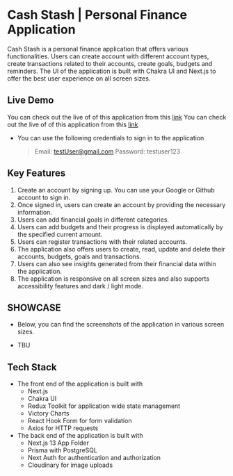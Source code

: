 # Cash Stash | Personal Finance Application

Cash Stash is a personal finance application that offers various functionalities. Users can create account with different account types, create transactions related to their accounts, create goals, budgets and reminders. The UI of the application is built with Chakra UI and Next.js to offer the best user experience on all screen sizes.

## Live Demo

You can check out the live of of this application from this [link](https://cash-stash.vercel.app)
You can check out the live of of this application from this <a href="https://cash-stash.vercel.app" target="_blank">link</a>

- You can use the following credentials to sign in to the application
  > Email: testUser@gmail.com
  > Password: testuser123

## Key Features

1. Create an account by signing up. You can use your Google or Github account to sign in.
1. Once signed in, users can create an account by providing the necessary information.
1. Users can add financial goals in different categories.
1. Users can add budgets and their progress is displayed automatically by the specified current amount.
1. Users can register transactions with their related accounts.
1. The application also offers users to create, read, update and delete their accounts, budgets, goals and transactions.
1. Users can also see insights generated from their financial data within the application.
1. The application is responsive on all screen sizes and also supports accessibility features and dark / light mode.

## SHOWCASE

- Below, you can find the screenshots of the application in various screen sizes.

- TBU

## Tech Stack

- The front end of the application is built with
  - Next.js
  - Chakra UI
  - Redux Toolkit for application wide state management
  - Victory Charts
  - React Hook Form for form validation
  - Axios for HTTP requests
- The back end of the application is built with
  - Next.js 13 App Folder
  - Prisma with PostgreSQL
  - Next Auth for authentication and authorization
  - Cloudinary for image uploads

